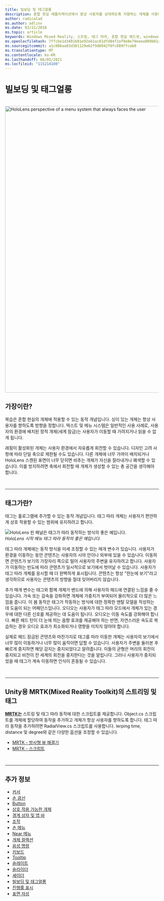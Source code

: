 ```yaml
---
title: 빌보딩 및 태그얼롱
description: 혼합 현실 애플리케이션에서 항상 사용자를 상대하도록 지향하는 개체를 사용하는 방법을 알아봅니다.
author: radicalad
ms.author: adlinv
ms.date: 03/21/2018
ms.topic: article
keywords: Windows Mixed Reality, 스트링, 태그 따라, 혼합 현실 헤드셋, windows mixed reality 헤드셋, 가상 현실 헤드셋, HoloLens, MRTK, Mixed Reality Toolkit
ms.openlocfilehash: 7ffcbe1d3401601e92eb1ac81dfd84f2af9e8e79eeea809b01a1e943a85f0db9
ms.sourcegitcommit: a1c086aa83d381129e62f9d8942f0fc889ffcab0
ms.translationtype: MT
ms.contentlocale: ko-KR
ms.lasthandoff: 08/05/2021
ms.locfileid: "115214180"
---
```

# <a name="billboarding-and-tag-along"></a>빌보딩 및 태그얼롱

<br>

<img src="images/MRTK_TagAlong.gif" alt="HoloLens perspective of a menu system that always faces the user" width="940px">
<br>

## <a name="what-is-billboarding"></a>가장이란?

복습은 혼합 현실의 개체에 적용할 수 있는 동작 개념입니다. 싱이 있는 개체는 항상 사용자를 향하도록 방향을 정합니다. 텍스트 및 메뉴 시스템은 일반적인 사용 사례로, 사용자의 환경에 배치된 정적 개체(세계 잠금)는 사용자가 이동할 때 가려지거나 읽을 수 없게 됩니다.

래핑이 활성화된 개체는 사용자 환경에서 자유롭게 회전할 수 있습니다. 디자인 고려 사항에 따라 단일 축으로 제한될 수도 있습니다. 다른 개체에 너무 가까이 배치되거나 HoloLens 스캔된 표면이 너무 닫히면 비추는 개체가 자신을 잘라내거나 폐색할 수 있습니다. 이를 방지하려면 축에서 회전할 때 개체가 생성할 수 있는 총 공간을 생각해야 합니다.

<br>

---
## <a name="what-is-a-tag-along"></a>태그가란?

태그는 홀로그램에 추가할 수 있는 동작 개념입니다. 태그 따라 개체는 사용자가 편안하게 상호 작용할 수 있는 범위에 유지하려고 합니다.

![HoloLens 핀 패널은 태그가 따라 동작하는 방식의 좋은 예입니다.](images/tagalong-1000px.jpg)<br>
*HoloLens 시작 메뉴 태그 따라 동작의 좋은 예입니다.*

태그 따라 개체에는 동작 방식을 미세 조정할 수 있는 매개 변수가 있습니다. 사용자가 환경을 이동하는 동안 콘텐츠는 사용자의 시야 안이나 외부에 있을 수 있습니다. 이동하면 콘텐츠가 보기의 가장자리 쪽으로 밀어 사용자의 주변을 유지하려고 합니다. 사용자가 이동하는 빈도에 따라 콘텐츠가 일시적으로 보기에서 벗어날 수 있습니다. 사용자가 태그 따라 개체를 응시할 때 더 완벽하게 표시됩니다. 콘텐츠는 항상 "한눈에 보기"라고 생각하므로 사용자는 콘텐츠의 방향을 절대 잊어버리지 않습니다.

추가 매개 변수는 태그와 함께 개체가 밴드에 의해 사용자의 헤드에 연결된 느낌을 줄 수 있습니다. 가속 또는 감속을 강화하면 개체에 가중치가 부여되어 물리적으로 더 많은 느낌을 줍니다. 이 봄 동작은 태그가 작동하는 방식에 대한 정확한 멘탈 모델을 작성하는 데 도움이 되는 어패던스입니다. 오디오는 사용자가 태그 따라 모드에서 개체가 있는 경우에 대한 다른 신호를 제공하는 데 도움이 됩니다. 오디오는 이동 속도를 강화해야 합니다. 빠른 헤드 턴이 더 눈에 띄는 음향 효과를 제공해야 하는 반면, 자연스러운 속도로 복습하는 경우 오디오 효과가 최소화되거나 영향을 미치지 않아야 합니다.

실제로 헤드 잠금된 콘텐츠와 마찬가지로 태그를 따라 이동한 개체는 사용자의 보기에서 너무 많이 이동하거나 너무 많이 움직이면 답할 수 있습니다. 사용자가 주변을 둘러본 후 빠르게 중지하면 해당 감지는 중지되었다고 알려줍니다. 이들의 균형은 머리의 회전이 중지되고 비전이 전 세계의 회전을 중지한다는 것을 알립니다. 그러나 사용자가 중지되었을 때 태그가 계속 이동하면 인식이 혼동될 수 있습니다.

<br>

---

## <a name="billboarding-and-tag-along-in-mrtk-mixed-reality-toolkit-for-unity"></a>Unity용 MRTK(Mixed Reality Toolkit)의 스트리밍 및 태그
**[MRTK는](https://github.com/Microsoft/MixedRealityToolkit-Unity)** 스트링 및 태그 따라 동작에 대한 스크립트를 제공합니다. Object.cs 스크립트를 개체에 할당하여 동작을 추가하고 개체가 항상 사용자를 향하도록 합니다. 태그 따라 동작을 추가하려면 RadialView.cs 스크립트를 사용합니다. lerping time, distance 및 degree와 같은 다양한 옵션을 조정할 수 있습니다.

* [MRTK - 방사형 뷰 해결기](/windows/mixed-reality/mrtk-unity/features/ux-building-blocks/solvers/solver#radialview)
* [MRTK - 스크립트](https://github.com/microsoft/MixedRealityToolkit-Unity/blob/mrtk_release/Assets/MixedRealityToolkit.SDK/Features/UX/Scripts/Utilities/Billboard.cs)


<br>

---

## <a name="see-also"></a>추가 정보

* [커서](cursors.md)
* [손 광선](point-and-commit.md)
* [Button](button.md)
* [상호 작용 가능한 개체](interactable-object.md)
* [경계 상자 및 앱 바](app-bar-and-bounding-box.md)
* [조작](direct-manipulation.md)
* [손 메뉴](hand-menu.md)
* [Near 메뉴](near-menu.md)
* [개체 컬렉션](object-collection.md)
* [음성 명령](voice-input.md)
* [키보드](keyboard.md)
* [Tooltip](tooltip.md)
* [슬레이트](slate.md)
* [슬라이더](slider.md)
* [셰이더](shader.md)
* [빌보딩 및 태그얼롱](billboarding-and-tag-along.md)
* [진행률 표시](progress.md)
* [표면 자성](surface-magnetism.md)